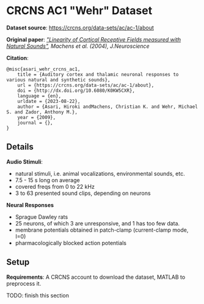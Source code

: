 # CRCNS AC1 "Wehr" Dataset

**Dataset source**: https://crcns.org/data-sets/ac/ac-1/about

**Original paper**: *["Linearity of Cortical Receptive Fields measured with Natural Sounds"](https://www.jneurosci.org/content/jneuro/24/5/1089.full.pdf),
Machens et al. (2004), J.Neuroscience*

**Citation**:
```text
@misc{asari_wehr_crcns_ac1,
	title = {Auditory cortex and thalamic neuronal responses to various natural and synthetic sounds},
	url = {https://crcns.org/data-sets/ac/ac-1/about},
	doi = {http://dx.doi.org/10.6080/K0KW5CXR},
	language = {en},
	urldate = {2023-08-22},
	author = {Asari, Hiroki andMachens, Christian K. and Wehr, Michael S. and Zador, Anthony M.},
	year = {2009},
	journal = {},
}
```

## Details

**Audio Stimuli**: 
* natural stimuli, i.e. animal vocalizations, environmental sounds, etc.
* 7.5 - 15 s long on average
* covered freqs from 0 to 22 kHz
* 3 to 63 presented sound clips, depending on neurons

**Neural Responses**
* Sprague Dawley rats
* 25 neurons, of which 3 are unresponsive, and 1 has too few data.
* membrane potentials obtained in patch-clamp (current-clamp mode, I=0)
* pharmacologically blocked action potentials


## Setup

**Requirements**: A CRCNS account to download the dataset, MATLAB to preprocess it.

TODO: finish this section


